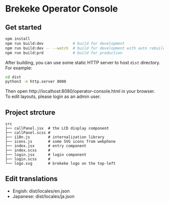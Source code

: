 # Brekeke Operator Console

## Get started

```bash
npm install
npm run build:dev             # build for development
npm run build:dev -- --watch  # build for development with auto rebuilding
npm run build:prd             # build for production
```

After building, you can use some static HTTP server to host `dist` directory.
For example:
```bash
cd dist
python3 -m http.server 8080
```

Then open http://localhost:8080/operator-console.html in your browser.  
To edit layouts, please login as an admin user.

## Project strcture

```
src
├── callPanel.jsx  # the LCD display component
├── callPanel.scss #
├── i18n.js        # internalization library
├── icons.js       # some SVG icons from webphone
├── index.jsx      # entry component
├── index.scss     #
├── login.jsx      # login component
├── login.scss     #
└── logo.svg       # brekeke logo on the top-left
```

## Edit translations

* Engish: dist/locales/en.json
* Japanese: dist/locales/ja.json

